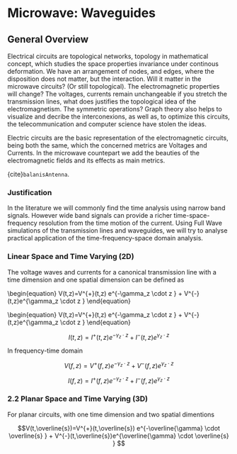 
# Microwave: Waveguides

## General Overview
  Electrical circuits are topological networks, topology in mathematical concept, which studies the space properties invariance under continous deformation. We have an arrangement of nodes, and edges, where the disposition does not matter, but the interaction. Will it matter in the microwave circuits? (Or still topological). The electromagnetic properties will change? The voltages, currents remain unchangeable if you stretch the transmission lines, what does justifies the topological idea of the electromagnetism. The symmetric operations? Graph theory also helps to visualize and decribe the interconexions, as well as, to optimize this circuits, the telecommunication and computer science have stolen the ideas.
    
  Electric circuits are the basic representation of the electromagnetic circuits, being both the same, which the concerned metrics are Voltages and Currents. In the microwave countepart we add the beauties of the electromagnetic fields and its effects as main metrics. 
  


  {cite}`balanisAntenna`.


### Justification
   In the literature we will commonly find the time analysis using narrow band signals. However wide band signals can provide a richer time-space-frequency resolution from the time motion of the current. Using Full Wave simulations of the transmission lines and waveguides, we will try to analyse practical application of the time-frequency-space domain analysis.



###  Linear Space and Time Varying (2D)
The voltage waves and currents for a canonical transmission line with a time dimension and one spatial dimension can be defined as

\begin{equation}
V(t,z)=V^{+}(t,z) e^{-\gamma_z \cdot z } + V^{-}(t,z)e^{\gamma_z \cdot z }
\end{equation}

\begin{equation}
V(t,z)=V^{+}(t,z) e^{-\gamma_z \cdot z } + V^{-}(t,z)e^{\gamma_z \cdot z } 
\end{equation}

$$I(t,z)=I^{+}(t,z) e^{-\gamma_z \cdot z } + I^{-}(t,z)e^{\gamma_z \cdot z } $$

In frequency-time domain

$$V(f,z)=V^{+}(f,z) e^{-\gamma_z \cdot z } + V^{-}(f,z)e^{\gamma_z \cdot z } $$

$$I(f,z)=I^{+}(f,z) e^{-\gamma_z \cdot z } + I^{-}(f,z)e^{\gamma_z \cdot z } $$

### 2.2 Planar Space and Time Varying (3D)

For  planar circuits, with one time dimension and two spatial dimentions

$$V(t,\overline{s})=V^{+}(t,\overline{s}) e^{-\overline{\gamma} \cdot \overline{s} } + V^{-}(t,\overline{s})e^{\overline{\gamma} \cdot \overline{s} } $$



